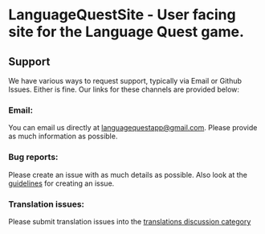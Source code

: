 # LanguageQuestSite - User facing site for the Language Quest game.

## Support
We have various ways to request support, typically via Email or Github Issues. Either is fine. Our links for these channels are provided below:

### Email:
You can email us directly at [languagequestapp@gmail.com](mailto:languagequestapp@gmail.com). Please provide as much information as possible.

### Bug reports:
Please create an issue with as much details as possible. Also look at the [guidelines](https://github.com/phil-hudson/LanguageQuestSite/blob/master/CONTRIBUTING.md#guidelines-for-creating-an-issue) for creating an issue.

### Translation issues:
Please submit translation issues into the [translations discussion category](https://github.com/phil-hudson/LanguageQuestSite/discussions/categories/translations) 
